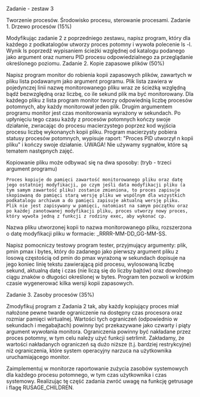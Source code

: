 Zadanie - zestaw 3

Tworzenie procesów. Środowisko procesu, sterowanie procesami.
Zadanie 1. Drzewo procesów (15%)

Modyfikując zadanie 2 z poprzedniego zestawu, napisz program, który dla każdego z podkatalogów utworzy proces potomny i wywoła polecenie ls -l. Wynik ls poprzedź wypisaniem ścieżki względnej od katalogu podanego jako argument oraz numeru PID procesu odpowiedzialnego za przeglądanie określonego poziomu.
Zadanie 2. Kopie zapasowe plików (50%)

Napisz program monitor do robienia kopii zapasowych plików, zawartych w pliku lista podawanym jako argument programu.  Plik lista zawiera w pojedynczej linii nazwę monitorowanego pliku wraz ze ścieżką względną bądź bezwzględną oraz liczbę, co ile sekund plik ma być monitorowany. Dla każdego pliku z lista program monitor tworzy odpowiednią liczbę procesów potomnych, aby każdy monitorował jeden plik. Drugim argumentem programu monitor jest czas monitorowania wyrażony w sekundach. Po upłynięciu tego czasu każdy z procesów potomnych kończy swoje działanie, zwracając do procesu macierzystego poprzez kod wyjścia procesu liczbę wykonanych kopii pliku. Program macierzysty pobiera statusy procesów potomnych, wypisuje raport: "Proces PID utworzył n kopii pliku" i  kończy swoje działanie. UWAGA! Nie używamy sygnałów, które są tematem następnych zajęć.

Kopiowanie pliku może odbywać się na dwa sposoby: (tryb - trzeci argument programu)

    Proces kopiuje do pamięci zawartość monitorowanego pliku oraz datę jego ostatniej modyfikacji, po czym jeśli data modyfikacji pliku (a tym samym zawartość pliku) zostanie zmieniona, to proces zapisuje skopiowaną do pamięci starą wersję pliku we wspólnym dla wszystkich podkatalogu archiwum a do pamięci zapisuje aktualną wersję pliku.
    Plik nie jest zapisywany w pamięci, natomiast na samym początku oraz po każdej zanotowanej modyfikacji pliku, proces utworzy nowy proces, który wywoła jedną z funkcji z rodziny exec, aby wykonać cp.

Nazwa pliku utworzonej kopii to nazwa monitorowanego pliku, rozszerzona o datę modyfikacji pliku w formacie: _RRRR-MM-DD_GG-MM-SS.

Napisz pomocniczy testowy program tester, przyjmujący argumenty: plik, pmin pmax i bytes, który do zadanego jako pierwszy argument pliku z losową częstością od pmin do pmax wyrażoną w sekundach dopisuje na jego koniec linię tekstu zawierającą pid procesu, wylosowaną liczbę sekund, aktualną datę i czas  (nie liczą się do liczby bajtów) oraz dowolnego ciągu znaków o długości określonej w bytes. Program ten pozwoli w krótkim czasie wygenerować kilka wersji kopii zapasowych.

Zadanie 3. Zasoby procesów (35%)

Zmodyfikuj program z Zadania 2 tak, aby każdy kopiujący proces miał nałożone pewne twarde ograniczenie na dostępny czas procesora oraz rozmiar pamięci wirtualnej. Wartości tych ograniczeń (odpowiednio w sekundach i megabajtach) powinny być przekazywane jako czwarty i piąty argument wywołania monitora. Ograniczenia powinny być nakładane przez proces potomny, w tym celu należy użyć funkcji setrlimit. Zakładamy, że wartości nakładanych ograniczeń są dużo niższe (t.j. bardziej restrykcyjne) niż ograniczenia, które system operacyjny narzuca na użytkownika uruchamiającego monitor.

Zaimplementuj w monitorze raportowanie zużycia zasobów systemowych dla każdego procesu potomnego, w tym czas użytkownika i czas systemowy. Realizując tę część zadania zwróć uwagę na funkcję getrusage i flagę RUSAGE_CHILDREN.
